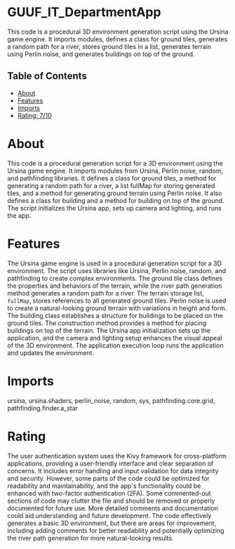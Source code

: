 # GUUF_IT_DepartmentApp

This code is a procedural 3D environment generation script using the Ursina game engine. It imports modules, defines a class for ground tiles, generates a random path for a river, stores ground tiles in a list, generates terrain using Perlin noise, and generates buildings on top of the ground.

## Table of Contents

- [About](#about)
- [Features](#features)
- [Imports](#Imports)
- [Rating: 7/10](#Rating)

# About

This code is a procedural generation script for a 3D environment using the Ursina game engine. It imports modules from Ursina, Perlin noise, random, and pathfinding libraries. It defines a class for ground tiles, a method for generating a random path for a river, a list fullMap for storing generated tiles, and a method for generating ground terrain using Perlin noise. It also defines a class for building and a method for building on top of the ground. The script initializes the Ursina app, sets up camera and lighting, and runs the app.

# Features

The Ursina game engine is used in a procedural generation script for a 3D environment. The script uses libraries like Ursina, Perlin noise, random, and pathfinding to create complex environments. The ground tile class defines the properties and behaviors of the terrain, while the river path generation method generates a random path for a river. The terrain storage list, `fullMap`, stores references to all generated ground tiles. Perlin noise is used to create a natural-looking ground terrain with variations in height and form. The building class establishes a structure for buildings to be placed on the ground tiles. The construction method provides a method for placing buildings on top of the terrain. The Ursina app initialization sets up the application, and the camera and lighting setup enhances the visual appeal of the 3D environment. The application execution loop runs the application and updates the environment.

# Imports

ursina, ursina.shaders, perlin_noise, random, sys, pathfinding.core.grid, pathfinding.finder.a_star

# Rating

The user authentication system uses the Kivy framework for cross-platform applications, providing a user-friendly interface and clear separation of concerns. It includes error handling and input validation for data integrity and security. However, some parts of the code could be optimized for readability and maintainability, and the app's functionality could be enhanced with two-factor authentication (2FA). Some commented-out sections of code may clutter the file and should be removed or properly documented for future use. More detailed comments and documentation could aid understanding and future development.
The code effectively generates a basic 3D environment, but there are areas for improvement, including adding comments for better readability and potentially optimizing the river path generation for more natural-looking results.
